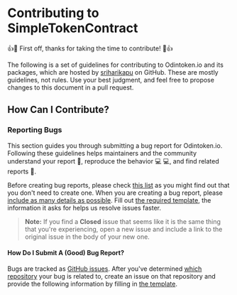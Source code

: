 # Contributing to SimpleTokenContract

:+1::tada: First off, thanks for taking the time to contribute! :tada::+1:

The following is a set of guidelines for contributing to Odintoken.io and its packages, which are hosted by [sriharikapu](https://github.com/sriharikapu) on GitHub. 
These are mostly guidelines, not rules. Use your best judgment, and feel free to propose changes to this document in a pull request.

## How Can I Contribute?

### Reporting Bugs

This section guides you through submitting a bug report for Odintoken.io. Following these guidelines helps maintainers and the community understand your report :pencil:, reproduce the behavior :computer: :computer:, and find related reports :mag_right:.

Before creating bug reports, please check [this list](#before-submitting-a-bug-report) as you might find out that you don't need to create one. When you are creating a bug report, please [include as many details as possible](#how-do-i-submit-a-good-bug-report). Fill out [the required template](ISSUE_TEMPLATE.md), the information it asks for helps us resolve issues faster.

> **Note:** If you find a **Closed** issue that seems like it is the same thing that you're experiencing, open a new issue and include a link to the original issue in the body of your new one.

#### How Do I Submit A (Good) Bug Report?


Bugs are tracked as [GitHub issues](https://guides.github.com/features/issues/). After you've determined [which repository](#odintoken-and-packages) your bug is related to, create an issue on that repository and provide the following information by filling in [the template](ISSUE_TEMPLATE.md).

